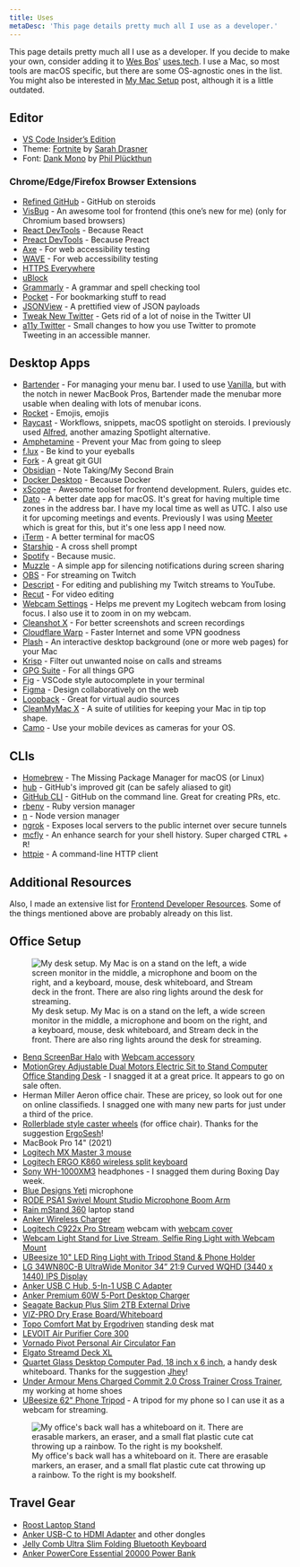 ```yaml
---
title: Uses
metaDesc: 'This page details pretty much all I use as a developer.'
---
```


This page details pretty much all I use as a developer. If you decide to make your own, consider adding it to [Wes Bos](https://twitter.com/wesbos)' [uses.tech](https://uses.tech).
I use a Mac, so most tools are macOS specific, but there are some OS-agnostic ones in the list. You might also be interested in [My Mac Setup](https://www.iamdeveloper.com/posts/my-mac-setup-2m05/) post, although it is a little outdated.

## Editor

- [VS Code Insider’s Edition](https://code.visualstudio.com/insiders/)
- Theme: [Fortnite](https://marketplace.visualstudio.com/items?itemName=sdras.fortnite-vscode-theme) by [Sarah Drasner](https://twitter.com/sarah_edo)
- Font: [Dank Mono](https://dank.sh) by [Phil Plückthun](https://twitter.com/_philpl)

### Chrome/Edge/Firefox Browser Extensions

- [Refined GitHub](https://chrome.google.com/webstore/detail/refined-github/hlepfoohegkhhmjieoechaddaejaokhf) - GitHub on steroids
- [VisBug](https://chrome.google.com/webstore/detail/visbug/cdockenadnadldjbbgcallicgledbeoc?hl=en) - An awesome tool for frontend (this one’s new for me) (only for Chromium based browsers)
- [React DevTools](https://chrome.google.com/webstore/detail/react-developer-tools/fmkadmapgofadopljbjfkapdkoienihi?hl=en) - Because React
- [Preact DevTools](https://preactjs.github.io/preact-devtools/) - Because Preact
- [Axe](https://chrome.google.com/webstore/detail/axe-web-accessibility-tes/lhdoppojpmngadmnindnejefpokejbdd) - For web accessibility testing
- [WAVE](https://wave.webaim.org/extension/) - For web accessibility testing
- [HTTPS Everywhere](https://www.eff.org/https-everywhere)
- [uBlock](https://ublock.org/)
- [Grammarly](https://grammarly.com/) - A grammar and spell checking tool
- [Pocket](https://getpocket.com/) - For bookmarking stuff to read
- [JSONView](https://chrome.google.com/webstore/detail/jsonview/chklaanhfefbnpoihckbnefhakgolnmc) - A prettified view of JSON payloads
- [Tweak New Twitter](https://github.com/insin/tweak-new-twitter/) - Gets rid of a lot of noise in the Twitter UI
- [a11y Twitter](https://github.com/nickytonline/a11y-twitter) - Small changes to how you use Twitter to promote Tweeting in an accessible manner.

## Desktop Apps

- [Bartender](https://www.macbartender.com) - For managing your menu bar. I used to use [Vanilla](https://matthewpalmer.net/vanilla/), but with the notch in newer MacBook Pros, Bartender made the menubar more usable when dealing with lots of menubar icons.
- [Rocket](https://matthewpalmer.net/rocket/) - Emojis, emojis
- [Raycast](https://raycast.com) - Workflows, snippets, macOS spotlight on steroids. I previously used [Alfred](https://www.alfredapp.com/), another amazing Spotlight alternative.
- [Amphetamine](https://apps.apple.com/us/app/amphetamine/id937984704?mt=12) - Prevent your Mac from going to sleep
- [f.lux](https://justgetflux.com/) - Be kind to your eyeballs
- [Fork](https://git-fork.com/) - A great git GUI
- [Obsidian](https://obsidian.md) - Note Taking/My Second Brain
- [Docker Desktop](https://www.docker.com/products/docker-desktop) - Because Docker
- [xScope](https://xscope.app) - Awesome toolset for frontend development. Rulers, guides etc.
- [Dato](https://sindresorhus.com/dato) - A better date app for macOS. It's great for having multiple time zones in the address bar. I have my local time as well as UTC. I also use it for upcoming meetings and events. Previously I was using [Meeter](https://trymeeter.com) which is great for this, but it's one less app I need now.
- [iTerm](https://iterm2.com/) - A better terminal for macOS
- [Starship](https://starship.rs/) - A cross shell prompt
- [Spotify](https://www.spotify.com/us/download/) - Because music.
- [Muzzle](https://muzzleapp.com/) - A simple app for silencing notifications during screen sharing
- [OBS](https://obsproject.com/download) - For streaming on Twitch
- [Descript](https://www.descript.com/) - For editing and publishing my Twitch streams to YouTube.
- [Recut](https://getrecut.com/) - For video editing
- [Webcam Settings](https://apps.apple.com/us/app/webcam-settings/id533696630) - Helps me prevent my Logitech webcam from losing focus. I also use it to zoom in on my webcam.
- [Cleanshot X](https://cleanshot.com/) - For better screenshots and screen recordings
- [Cloudflare Warp](https://blog.cloudflare.com/1111-warp-better-vpn/) - Faster Internet and some VPN goodness
- [Plash](https://apps.apple.com/us/app/plash/id1494023538) - An interactive desktop background (one or more web pages) for your Mac
- [Krisp](https://krisp.ai/) - Filter out unwanted noise on calls and streams
- [GPG Suite](https://gpgtools.org/) - For all things GPG
- [Fig](https://fig.io) - VSCode style autocomplete in your terminal
- [Figma](https://www.figma.com/) - Design collaboratively on the web
- [Loopback](https://rogueamoeba.com/loopback/) - Great for virtual audio sources
- [CleanMyMac X](https://macpaw.com/cleanmymac) - A suite of utilities for keeping your Mac in tip top shape.
- [Camo](https://reincubate.com/camo/) - Use your mobile devices as cameras for your OS.

## CLIs

- [Homebrew](https://brew.sh) - The Missing Package Manager for macOS (or Linux)
- [hub](https://github.com/github/hub) - GitHub's improved git (can be safely aliased to git)
- [GitHub CLI](https://github.com/cli/cli) - GitHub on the command line. Great for creating PRs, etc.
- [rbenv](https://github.com/rbenv/rbenv) - Ruby version manager
- [n](https://github.com/tj/n) - Node version manager
- [ngrok](https://ngrok.com/) - Exposes local servers to the public internet over secure tunnels
- [mcfly](https://github.com/cantino/mcfly) - An enhance search for your shell history. Super charged <kbd>CTRL</kbd> + <kbd>R</kbd>!
- [httpie](https://github.com/httpie/httpie) - A command-line HTTP client

## Additional Resources

Also, I made an extensive list for [Frontend Developer Resources](https://www.iamdeveloper.com/posts/frontend-developer-resources-246j/). Some of the things mentioned above are probably already on this list.

## Office Setup

<figure>
<img sizes="(min-width: 30em) 28em, 100vw"
  srcset="https://res.cloudinary.com/nickytonline/image/upload/f_auto,q_70,w_256/v1654355126/my%20website/office/desk-setup_deurmi.jpg 256w,
          https://res.cloudinary.com/nickytonline/image/upload/f_auto,q_70,w_512/v1654355126/my%20website/office/desk-setup_deurmi.jpg 512w,
          https://res.cloudinary.com/nickytonline/image/upload/f_auto,q_70,w_768/v1654355126/my%20website/office/desk-setup_deurmi.jpg 768w,
          https://res.cloudinary.com/nickytonline/image/upload/f_auto,q_70,w_1024/v1654355126/my%20website/office/desk-setup_deurmi.jpg 1024w,
          https://res.cloudinary.com/nickytonline/image/upload/f_auto,q_70,w_1280/v1654355126/my%20website/office/desk-setup_deurmi.jpg 1280w"
src="https://res.cloudinary.com/nickytonline/image/upload/f_auto,q_70,w_512/v1654355126/my%20website/office/desk-setup_deurmi.jpg"
alt="My desk setup. My Mac is on a stand on the left, a wide screen monitor in the middle, a microphone and boom on the right, and a keyboard, mouse, desk whiteboard, and Stream deck in the front. There are also ring lights around the desk for streaming." />
<figcaption>My desk setup. My Mac is on a stand on the left, a wide screen monitor in the middle, a microphone and boom on the right, and a keyboard, mouse, desk whiteboard, and Stream deck in the front. There are also ring lights around the desk for streaming.</figcaption>
</figure>

- [Benq ScreenBar Halo](https://pse.is/4mt8u9) with [Webcam accessory](https://www.benq.com/en-us/lighting/accessory/webcam-accessory.html)
- [MotionGrey Adjustable Dual Motors Electric Sit to Stand Computer Office Standing Desk](https://motiongrey.com/products/copy-of-motion-series-standing-desk-with-table-top?variant=39702825730141) - I snagged it at a great price. It appears to go on sale often.
- Herman Miller Aeron office chair. These are pricey, so look out for one on online classifieds. I snagged one with many new parts for just under a third of the price.
- [Rollerblade style caster wheels](https://www.amazon.ca/gp/product/B06Y4BJ66G) (for office chair). Thanks for the suggestion [ErgoSesh](https://www.ergosesh.com/)!
- MacBook Pro 14" (2021)
- [Logitech MX Master 3 mouse](https://www.logitech.com/en-ca/products/mice/mx-master-3.910-005647.html)
- [Logitech ERGO K860 wireless split keyboard](https://www.logitech.com/en-ca/products/keyboards/k860-split-ergonomic.920-009166.html)
- [Sony WH-1000XM3](https://www.sony.ca/en/electronics/headband-headphones/wh-1000xm3) headphones - I snagged them during Boxing Day week.
- [Blue Designs Yeti](https://www.bluedesigns.com/products/yeti/) microphone
- [RODE PSA1 Swivel Mount Studio Microphone Boom Arm](https://www.amazon.ca/gp/product/B001D7UYBO)
- [Rain mStand 360](https://www.raindesigninc.com/mstand360.html) laptop stand
- [Anker Wireless Charger](https://www.amazon.ca/gp/product/B07THL8PP1)
- [Logitech C922x Pro Stream](https://www.amazon.ca/gp/product/B01LXCDPPK/) webcam with [webcam cover](https://www.amazon.ca/gp/product/B0748FZX99/)
- [Webcam Light Stand for Live Stream, Selfie Ring Light with Webcam Mount](https://www.amazon.ca/gp/product/B07G379ZBH)
- [UBeesize 10" LED Ring Light with Tripod Stand & Phone Holder](https://www.amazon.ca/gp/product/B0822GQR3Z)
- [LG 34WN80C-B UltraWide Monitor 34” 21:9 Curved WQHD (3440 x 1440) IPS Display](https://www.amazon.ca/gp/product/B07YGZ7C1K)
- [Anker USB C Hub, 5-In-1 USB C Adapter](https://www.amazon.ca/gp/product/B071G83L1J)
- [Anker Premium 60W 5-Port Desktop Charger](https://www.amazon.ca/gp/product/B072K5ZJXF)
- [Seagate Backup Plus Slim 2TB External Drive](https://www.amazon.ca/gp/product/B00FRHTTIA)
- [VIZ-PRO Dry Erase Board/Whiteboard](https://www.amazon.ca/gp/product/B01461WT9S)
- [Topo Comfort Mat by Ergodriven](https://www.amazon.ca/gp/product/B00V3TO9HW/) standing desk mat
- [LEVOIT Air Purifier Core 300](https://www.amazon.ca/gp/product/B07S3D4MRJ/ref=ppx_yo_dt_b_asin_title_o08_s00?ie=UTF8&psc=1)
- [Vornado Pivot Personal Air Circulator Fan](https://www.amazon.ca/gp/product/B01NAYWFLL/)
- [Elgato Streamd Deck XL](https://www.elgato.com/en/stream-deck-xl)
- [Quartet Glass Desktop Computer Pad, 18 inch x 6 inch](https://www.amazon.ca/gp/product/B01M2DADUX), a handy desk whiteboard. Thanks for the suggestion [Jhey](https://jhey.dev)!
- [Under Armour Mens Charged Commit 2.0 Cross Trainer Cross Trainer](https://www.amazon.ca/gp/product/B07HKTJN5F/), my working at home shoes
- [UBeesize 62" Phone Tripod](https://www.amazon.ca/gp/product/B09PNDZR9L/) - A tripod for my phone so I can use it as a webcam for streaming.

<figure>
<img sizes="(min-width: 30em) 28em, 100vw"
  srcset="https://res.cloudinary.com/nickytonline/image/upload/f_auto,q_70,w_256/v1654355125/my%20website/office/back-of-office_hxqm2k.jpg 256w,
          https://res.cloudinary.com/nickytonline/image/upload/f_auto,q_70,w_512/v1654355125/my%20website/office/back-of-office_hxqm2k.jpg 512w,
          https://res.cloudinary.com/nickytonline/image/upload/f_auto,q_70,w_768/v1654355125/my%20website/office/back-of-office_hxqm2k.jpg 768w,
          https://res.cloudinary.com/nickytonline/image/upload/f_auto,q_70,w_1024/v1654355125/my%20website/office/back-of-office_hxqm2k.jpg 1024w,
          https://res.cloudinary.com/nickytonline/image/upload/f_auto,q_70,w_1280/v1654355125/my%20website/office/back-of-office_hxqm2k.jpg 1280w"
src="https://res.cloudinary.com/nickytonline/image/upload/f_auto,q_70,w_512/v1654355125/my%20website/office/back-of-office_hxqm2k.jpg"
alt="My office's back wall has a whiteboard on it. There are erasable markers, an eraser, and a small flat plastic cute cat throwing up a rainbow. To the right is my bookshelf." />
<figcaption>My office's back wall has a whiteboard on it. There are erasable markers, an eraser, and a small flat plastic cute cat throwing up a rainbow. To the right is my bookshelf.</figcaption>
</figure>

## Travel Gear

- [Roost Laptop Stand](https://www.therooststand.com/collections/roost-laptop-stand/products/roost-laptop-stand?variant=31619419570237)
- [Anker USB-C to HDMI Adapter](http://amazon.ca/gp/product/B01MYUCWOK) and other dongles
- [Jelly Comb Ultra Slim Folding Bluetooth Keyboard](https://www.amazon.ca/gp/product/B07YYTHMCG)
- [Anker PowerCore Essential 20000 Power Bank](https://www.amazon.ca/gp/product/B07S829LBX)
